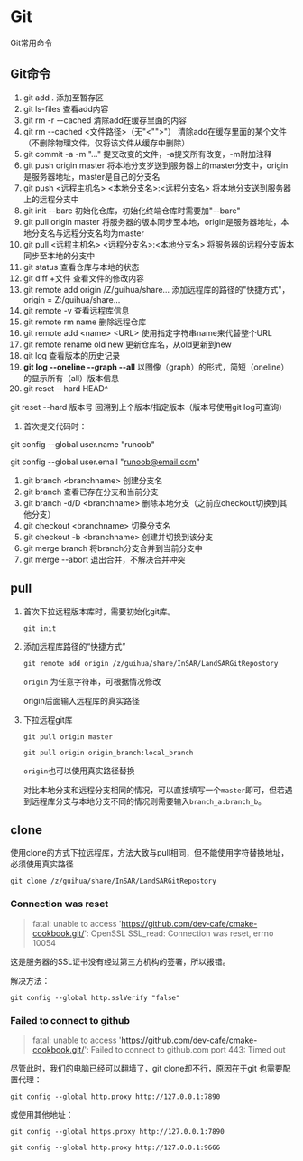 # Git

Git常用命令

## Git命令

1. git add .    添加至暂存区
2. git ls-files 查看add内容
3. git rm -r --cached  清除add在缓存里面的内容
4. git rm --cached <文件路径>（无"<"">"）      清除add在缓存里面的某个文件（不删除物理文件，仅将该文件从缓存中删除）
5. git commit -a -m "…"   提交改变的文件，-a提交所有改变，-m附加注释
6. git push origin master   将本地分支岁送到服务器上的master分支中，origin是服务器地址，master是自己的分支名
7. git push <远程主机名> <本地分支名>:<远程分支名>   将本地分支送到服务器上的远程分支中
8. git init --bare   初始化仓库，初始化终端仓库时需要加"--bare"
9. git pull origin master   将服务器的版本同步至本地，origin是服务器地址，本地分支名与远程分支名均为master
10. git pull <远程主机名> <远程分支名>:<本地分支名>   将服务器的远程分支版本同步至本地的分支中
11. git status  查看仓库与本地的状态
12. git diff +文件   查看文件的修改内容
13. git remote add origin /Z/guihua/share…   添加远程库的路径的"快捷方式"，origin = Z:/guihua/share…
14. git remote -v   查看远程库信息
15. git remote rm name   删除远程仓库
16. git remote add \<name\> \<URL\>   使用指定字符串name来代替整个URL
17. git remote rename old new   更新仓库名，从old更新到new
18. git log    查看版本的历史记录
19. **git log --oneline --graph --all**   以图像（graph）的形式，简短（oneline）的显示所有（all）版本信息
20. git reset --hard HEAD^

git reset --hard 版本号   回溯到上个版本/指定版本（版本号使用git log可查询）

1. 首次提交代码时：

git config --global user.name "runoob"

git config --global user.email "runoob@email.com"

1. git branch \<branchname\>  创建分支名
2. git branch   查看已存在分支和当前分支
3. git branch -d/D \<branchname\>    删除本地分支（之前应checkout切换到其他分支）
4. git checkout \<branchname\>   切换分支名
5. git checkout -b \<branchname\>   创建并切换到该分支
6. git merge branch  将branch分支合并到当前分支中
7. git merge --abort  退出合并，不解决合并冲突

## pull

1. 首次下拉远程版本库时，需要初始化git库。

    `git init`

2. 添加远程库路径的“快捷方式”

    `git remote add origin /z/guihua/share/InSAR/LandSARGitRepostory`

    `origin` 为任意字符串，可根据情况修改

    origin后面输入远程库的真实路径

3. 下拉远程git库

    `git pull origin master`

    `git pull origin origin_branch:local_branch`

    `origin`也可以使用真实路径替换

    对比本地分支和远程分支相同的情况，可以直接填写一个`master`即可，但若遇到远程库分支与本地分支不同的情况则需要输入`branch_a:branch_b`。


## clone

使用clone的方式下拉远程库，方法大致与pull相同，但不能使用字符替换地址，必须使用真实路径

`git clone /z/guihua/share/InSAR/LandSARGitRepostory`

### Connection was reset

> fatal: unable to access 'https://github.com/dev-cafe/cmake-cookbook.git/': OpenSSL SSL_read: Connection was reset, errno 10054

这是服务器的SSL证书没有经过第三方机构的签署，所以报错。

解决方法：

`git config --global http.sslVerify "false"`

### Failed to connect to github

> fatal: unable to access 'https://github.com/dev-cafe/cmake-cookbook.git/': Failed to connect to github.com port 443: Timed out

尽管此时，我们的电脑已经可以翻墙了，git clone却不行，原因在于git 也需要配置代理：

`git config --global http.proxy http://127.0.0.1:7890`

或使用其他地址：

`git config --global https.proxy http://127.0.0.1:7890`

`git config --global http.proxy http://127.0.0.1:9666`